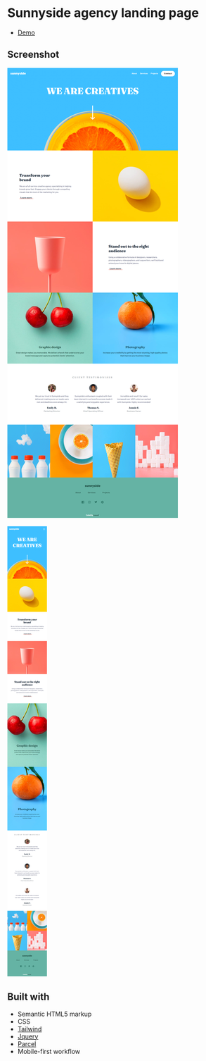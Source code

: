 # Sunnyside agency landing page

- [Demo](https://sunnyside-agency-i.netlify.app/)

## Screenshot

![](screenshots/Sunnyside-agency.png)

![](screenshots/Sunnyside-agency-m.png)

## Built with

- Semantic HTML5 markup
- CSS
- [Tailwind](https://tailwindcss.com/)
- [Jquery](https://jquery.com/)
- [Parcel](https://parceljs.org/)
- Mobile-first workflow

